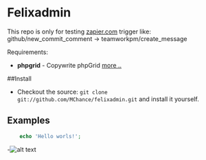 # Felixadmin

This repo is only for testing [zapier.com](http://zapier.com/) trigger like: github/new_commit_comment -> teamworkpm/create_message

Requirements:
* **phpgrid** - Copywrite phpGrid [more ..](http://phpgrid.com/)

##Install
* Checkout the source: `git clone git://github.com/MChance/felixadmin.git` and install it yourself.

## Examples
```php
	echo 'Hello worls!';
```

-![alt text](http://i.imgur.com/WWLYo.gif "Frustrated cat can't believe this is the 12th time he's clicked on an auto-linked README.md URL")

